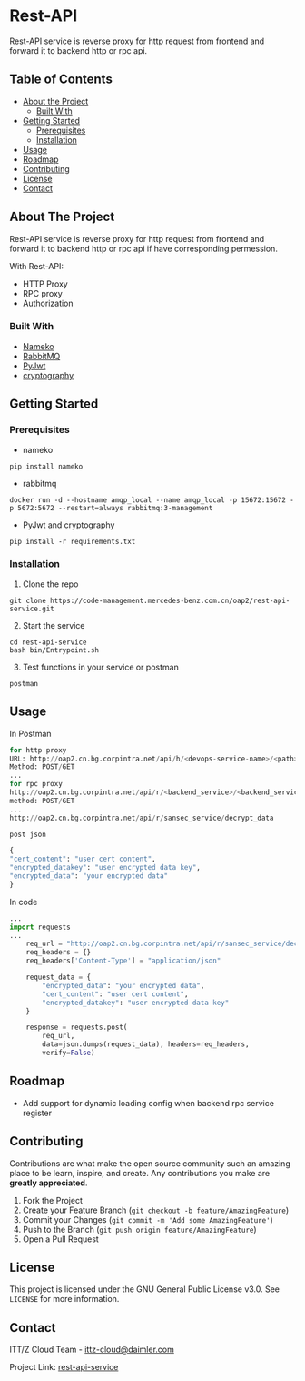 # Rest-API
Rest-API service is reverse proxy for http request from frontend and forward it to backend http or rpc api.


<!-- TABLE OF CONTENTS -->
## Table of Contents

* [About the Project](#about-the-project)
  * [Built With](#built-with)
* [Getting Started](#getting-started)
  * [Prerequisites](#prerequisites)
  * [Installation](#installation)
* [Usage](#usage)
* [Roadmap](#roadmap)
* [Contributing](#contributing)
* [License](#license)
* [Contact](#contact)


<!-- ABOUT THE PROJECT -->
## About The Project

Rest-API service is reverse proxy for http request from frontend and forward it to backend http or rpc api if have corresponding permession.

With Rest-API:
* HTTP Proxy
* RPC proxy
* Authorization

### Built With
* [Nameko](https://github.com/nameko/nameko)
* [RabbitMQ](https://www.rabbitmq.com/)
* [PyJwt](https://pypi.python.org/pypi/PyJwt)
* [cryptography](https://pypi.python.org/pypi/cryptography)



<!-- GETTING STARTED -->
## Getting Started

### Prerequisites

* nameko
```
pip install nameko
```
* rabbitmq
```
docker run -d --hostname amqp_local --name amqp_local -p 15672:15672 -p 5672:5672 --restart=always rabbitmq:3-management
```
* PyJwt and cryptography
```
pip install -r requirements.txt
```

### Installation

1. Clone the repo
```
git clone https://code-management.mercedes-benz.com.cn/oap2/rest-api-service.git
```
2. Start the service
```
cd rest-api-service
bash bin/Entrypoint.sh 
```
3. Test functions in your service or postman
```
postman
```

<!-- USAGE EXAMPLES -->
## Usage
In Postman

```python
for http proxy
URL: http://oap2.cn.bg.corpintra.net/api/h/<devops-service-name>/<path>
Method: POST/GET
...
for rpc proxy
http://oap2.cn.bg.corpintra.net/api/r/<backend_service>/<backend_service_rpc_method>
method: POST/GET
...
http://oap2.cn.bg.corpintra.net/api/r/sansec_service/decrypt_data

post json

{
"cert_content": "user cert content",
"encrypted_datakey": "user encrypted data key",
"encrypted_data": "your encrypted data"
}

```



In code
```python
...
import requests
...
    req_url = "http://oap2.cn.bg.corpintra.net/api/r/sansec_service/decrypt_data"
    req_headers = {}
    req_headers['Content-Type'] = "application/json"

    request_data = {
        "encrypted_data": "your encrypted data",
        "cert_content": "user cert content",
        "encrypted_datakey": "user encrypted data key"
    }

    response = requests.post(
        req_url,
        data=json.dumps(request_data), headers=req_headers,
        verify=False)

```

<!-- ROADMAP -->
## Roadmap

* Add support for dynamic loading config when backend rpc service register

<!-- CONTRIBUTING -->
## Contributing

Contributions are what make the open source community such an amazing place to be learn, inspire, and create. Any contributions you make are **greatly appreciated**.

1. Fork the Project
2. Create your Feature Branch (`git checkout -b feature/AmazingFeature`)
3. Commit your Changes (`git commit -m 'Add some AmazingFeature'`)
4. Push to the Branch (`git push origin feature/AmazingFeature`)
5. Open a Pull Request


<!-- LICENSE -->
## License

 This project is licensed under the GNU General Public License v3.0. See `LICENSE` for more information.



<!-- CONTACT -->
## Contact

ITT/Z Cloud Team - ittz-cloud@daimler.com

Project Link: [rest-api-service](https://code-management.mercedes-benz.com.cn/oap2/rest-api-service.git)